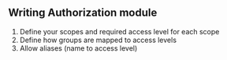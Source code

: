 ## Writing Authorization module

1. Define your scopes and required access level for each scope
2. Define how groups are mapped to access levels
3. Allow aliases (name to access level)



